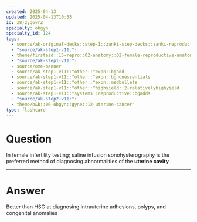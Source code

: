 ```yaml
---
created: 2025-04-13
updated: 2025-04-13T10:53
id: z8)2;g6vrZ
specialty: obgyn
specialty_id: 124
tags:
  - source/ak-original-decks::step-1::zanki-step-decks::zanki-reproductive::reproductive-physiology-+-anatomy/embryo
  - "source/ak-step1-v11:": 
  - theme/firstaid::15-repro::02-anatomy::02-female-reproductive-anatomy::procedures::fertility-testing
  - "source/ak-step1-v11:": 
  - source/ome-banner
  - source/ak-step1-v11::^other::^expn::bgadd
  - source/ak-step1-v11::^other::^expn::bgnonessentials
  - source/ak-step1-v11::^other::^expn::medbullets
  - source/ak-step1-v11::^other::^highyield::2-relativelyhighyield
  - source/ak-step1-v11::^systems::reproductive::bgadds
  - "source/ak-step2-v11:": 
  - theme/b&b::06-obgyn::gyne::12-uterine-cancer"
type: flashcard
---
```


# Question
In female infertility testing; saline infusion sonohysterography is the preferred method of diagnosing abnormalities of the **uterine cavity**

---

# Answer
Better than HSG at diagnosing intrauterine adhesions, polyps, and congenital anomalies